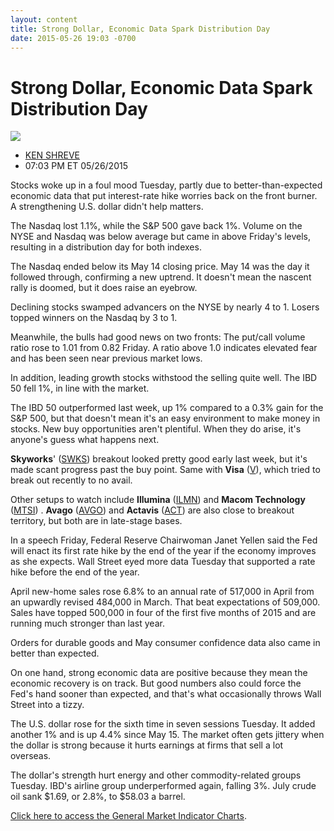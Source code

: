 ```yaml
---
layout: content
title: Strong Dollar, Economic Data Spark Distribution Day
date: 2015-05-26 19:03 -0700
---
```



Strong Dollar, Economic Data Spark Distribution Day
====================================================


![](https://www.investors.com/wp-content/uploads/ibd-migrated-images/MPv_150527_635682513613628506.png)

* [KEN SHREVE](https://www.investors.com/author/shrevek/ "Posts by KEN SHREVE")
* 07:03 PM ET 05/26/2015





Stocks woke up in a foul mood Tuesday, partly due to better-than-expected economic data that put interest-rate hike worries back on the front burner. A strengthening U.S. dollar didn't help matters.


The Nasdaq lost 1.1%, while the S&P 500 gave back 1%. Volume on the NYSE and Nasdaq was below average but came in above Friday's levels, resulting in a distribution day for both indexes.


The Nasdaq ended below its May 14 closing price. May 14 was the day it followed through, confirming a new uptrend. It doesn't mean the nascent rally is doomed, but it does raise an eyebrow.


Declining stocks swamped advancers on the NYSE by nearly 4 to 1. Losers topped winners on the Nasdaq by 3 to 1.


Meanwhile, the bulls had good news on two fronts: The put/call volume ratio rose to 1.01 from 0.82 Friday. A ratio above 1.0 indicates elevated fear and has been seen near previous market lows.


In addition, leading growth stocks withstood the selling quite well. The IBD 50 fell 1%, in line with the market.


The IBD 50 outperformed last week, up 1% compared to a 0.3% gain for the S&P 500, but that doesn't mean it's an easy environment to make money in stocks. New buy opportunities aren't plentiful. When they do arise, it's anyone's guess what happens next.


**Skyworks**' ([SWKS](https://research.investors.com/quote.aspx?symbol=SWKS)) breakout looked pretty good early last week, but it's made scant progress past the buy point. Same with **Visa** ([V](https://research.investors.com/quote.aspx?symbol=V)), which tried to break out recently to no avail.


Other setups to watch include **Illumina** ([ILMN](https://research.investors.com/quote.aspx?symbol=ILMN)) and **Macom Technology** ([MTSI](https://research.investors.com/quote.aspx?symbol=MTSI)) . **Avago** ([AVGO](https://research.investors.com/quote.aspx?symbol=AVGO)) and **Actavis** ([ACT](https://research.investors.com/quote.aspx?symbol=ACT)) are also close to breakout territory, but both are in late-stage bases.


In a speech Friday, Federal Reserve Chairwoman Janet Yellen said the Fed will enact its first rate hike by the end of the year if the economy improves as she expects. Wall Street eyed more data Tuesday that supported a rate hike before the end of the year.


April new-home sales rose 6.8% to an annual rate of 517,000 in April from an upwardly revised 484,000 in March. That beat expectations of 509,000. Sales have topped 500,000 in four of the first five months of 2015 and are running much stronger than last year.


Orders for durable goods and May consumer confidence data also came in better than expected.


On one hand, strong economic data are positive because they mean the economic recovery is on track. But good numbers also could force the Fed's hand sooner than expected, and that's what occasionally throws Wall Street into a tizzy.


The U.S. dollar rose for the sixth time in seven sessions Tuesday. It added another 1% and is up 4.4% since May 15. The market often gets jittery when the dollar is strong because it hurts earnings at firms that sell a lot overseas.


The dollar's strength hurt energy and other commodity-related groups Tuesday. IBD's airline group underperformed again, falling 3%. July crude oil sank $1.69, or 2.8%, to $58.03 a barrel.


[Click here to access the General Market Indicator Charts](https://www.investors.com/pdf/GMI_052715.pdf).




